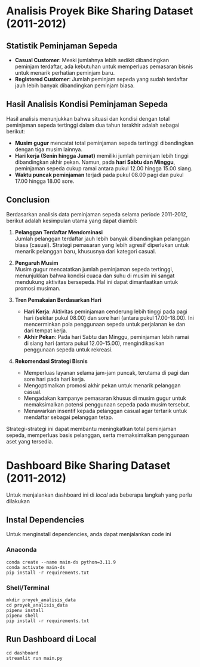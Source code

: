 # Analisis Proyek Bike Sharing Dataset (2011-2012)
## Statistik Peminjaman Sepeda
- **Casual Customer**: Meski jumlahnya lebih sedikit dibandingkan peminjam terdaftar, ada kebutuhan untuk memperluas pemasaran bisnis untuk menarik perhatian peminjam baru.
- **Registered Customer**: Jumlah peminjam sepeda yang sudah terdaftar jauh lebih banyak dibandingkan peminjam biasa.
  
## Hasil Analisis Kondisi Peminjaman Sepeda
Hasil analisis menunjukkan bahwa situasi dan kondisi dengan total peminjaman sepeda tertinggi dalam dua tahun terakhir adalah sebagai berikut:
- **Musim gugur** mencatat total peminjaman sepeda tertinggi dibandingkan dengan tiga musim lainnya.
- **Hari kerja (Senin hingga Jumat)** memiliki jumlah peminjam lebih tinggi dibandingkan akhir pekan. Namun, pada **hari Sabtu dan Minggu**, peminjaman sepeda cukup ramai antara pukul 12.00 hingga 15.00 siang.  
- **Waktu puncak peminjaman** terjadi pada pukul 08.00 pagi dan pukul 17.00 hingga 18.00 sore.

## Conclusion
Berdasarkan analisis data peminjaman sepeda selama periode 2011-2012, berikut adalah kesimpulan utama yang dapat diambil:  

1. **Pelanggan Terdaftar Mendominasi**  
   Jumlah pelanggan terdaftar jauh lebih banyak dibandingkan pelanggan biasa (casual). Strategi pemasaran yang lebih agresif diperlukan untuk menarik pelanggan baru, khususnya dari kategori casual.

2. **Pengaruh Musim**  
   Musim gugur mencatatkan jumlah peminjaman sepeda tertinggi, menunjukkan bahwa kondisi cuaca dan suhu di musim ini sangat mendukung aktivitas bersepeda. Hal ini dapat dimanfaatkan untuk promosi musiman.

3. **Tren Pemakaian Berdasarkan Hari**  
   - **Hari Kerja**: Aktivitas peminjaman cenderung lebih tinggi pada pagi hari (sekitar pukul 08.00) dan sore hari (antara pukul 17.00-18.00). Ini mencerminkan pola penggunaan sepeda untuk perjalanan ke dan dari tempat kerja.  
   - **Akhir Pekan**: Pada hari Sabtu dan Minggu, peminjaman lebih ramai di siang hari (antara pukul 12.00-15.00), mengindikasikan penggunaan sepeda untuk rekreasi.

4. **Rekomendasi Strategi Bisnis**  
   - Memperluas layanan selama jam-jam puncak, terutama di pagi dan sore hari pada hari kerja.  
   - Mengoptimalkan promosi akhir pekan untuk menarik pelanggan casual.  
   - Mengadakan kampanye pemasaran khusus di musim gugur untuk memaksimalkan potensi penggunaan sepeda pada musim tersebut.  
   - Menawarkan insentif kepada pelanggan casual agar tertarik untuk mendaftar sebagai pelanggan tetap.

Strategi-strategi ini dapat membantu meningkatkan total peminjaman sepeda, memperluas basis pelanggan, serta memaksimalkan penggunaan aset yang tersedia.


# Dashboard Bike Sharing Dataset (2011-2012)

Untuk menjalankan dashboard ini di _local_ ada beberapa langkah yang perlu dilakukan

## Instal Dependencies
Untuk menginstall dependencies, anda dapat menjalankan code ini

### Anaconda

```
conda create --name main-ds python=3.11.9
conda activate main-ds
pip install -r requirements.txt
```

### Shell/Terminal

```
mkdir proyek_analisis_data
cd proyek_analisis_data
pipenv install
pipenv shell
pip install -r requirements.txt
```

## Run Dashboard di Local

```
cd dashboard
streamlit run main.py
```